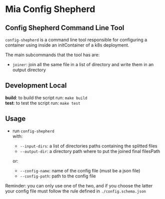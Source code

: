 # Mia Config Shepherd

## Config Shepherd Command Line Tool

`config-shepherd` is a command line tool responsible for configuring a container using inside an initContainer of a k8s deployment.

The main subcommands that the tool has are:

- `joiner`: join all the same file in a list of directory and write them in an output directory

## Development Local

**build**: to build the script run: `make build`  
**test**: to test the script run: `make test`

## Usage

- run `config-shepherd`  
    with:
  - `--input-dirs`: a list of directories paths containing the splitted files
  - `--output-dir`: a directory path where to put the joined final filesPath  

   or:  
  - `--config-name`: name of the config file (must be a json file)
  - `--config-path`: path to the config file

Reminder: you can only use one of the two, and if you choose the latter your config file must follow the rule defined in `./config.schema.json`
